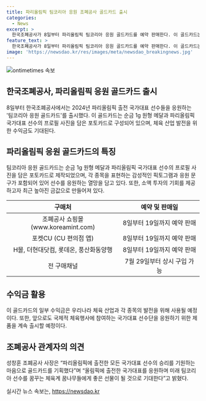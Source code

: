 ```yaml
---
title: 파리올림픽 팀코리아 응원 조폐공사 골드카드 출시
categories:
  - News
excerpt: >
  한국조폐공사가 8일부터 파리올림픽 팀코리아 응원 골드카드를 예약 판매한다. 이 골드카드는 파리올림픽 국가대표 선수의 포토카드와 순금 1g 원형 메달을 결합한 제품으로, 국내 체육 산업과 각 종목 발전을 위한 수익금도 기부된다. 높아진 금값으로 저중량 금제품이 인기를 끌며, 소액 투자의 기회도 제공된다. 성창훈 조폐공사 사장은 올림픽 국가대표를 응원하며, 미래 팀코리아 선수를 꿈꾸는 체육계 꿈나무들에게 좋은 선물이 될 것이라고 전했다.
feature_text: >
  한국조폐공사가 8일부터 파리올림픽 팀코리아 응원 골드카드를 예약 판매한다. 이 골드카드는 파리올림픽 국가대표 선수의 포토카드와 순금 1g 원형 메달을 결합한 제품으로, 국내 체육 산업과 각 종목 발전을 위한 수익금도 기부된다. 높아진 금값으로 저중량 금제품이 인기를 끌며, 소액 투자의 기회도 제공된다. 성창훈 조폐공사 사장은 올림픽 국가대표를 응원하며, 미래 팀코리아 선수를 꿈꾸는 체육계 꿈나무들에게 좋은 선물이 될 것이라고 전했다.
image: 'https://newsdao.kr/res/images/meta/newsdao_breakingnews.jpg'
---
```


<p><img src="https://newsdao.kr/res/images/meta/newsdao_breakingnews.jpg" alt="ontimetimes 속보" /></p>

<h2 data-ke-size="size26">한국조폐공사, 파리올림픽 응원 골드카드 출시</h2>

<p data-ke-size="size16">8일부터 한국조폐공사에서는 2024년 파리올림픽 출전 국가대표 선수들을 응원하는 '팀코리아 응원 골드카드'를 출시했다. 이 골드카드는 순금 1g 원형 메달과 파리올림픽 국가대표 선수의 프로필 사진을 담은 포토카드로 구성되어 있으며, 체육 산업 발전을 위한 수익금도 기대된다.</p>

<h2 data-ke-size="size26">파리올림픽 응원 골드카드의 특징</h2>

<p data-ke-size="size16">팀코리아 응원 골드카드는 순금 1g 원형 메달과 파리올림픽 국가대표 선수의 프로필 사진을 담은 포토카드로 제작되었으며, 각 종목을 표현하는 감성적인 픽토그램과 응원 문구가 포함되어 있어 선수를 응원하는 열망을 담고 있다. 또한, 소액 투자의 기회를 제공하고자 최근 높아진 금값으로 만들어져 있다.</p>

<table>
<thead>
<tr>
<th style="text-align: center;">구매처</th>
<th style="text-align: center;">예약 및 판매일</th>
</tr>
</thead>
<tbody>
<tr>
<td style="text-align: center;">조폐공사 쇼핑몰 (www.koreamint.com)</td>
<td style="text-align: center;">8일부터 19일까지 예약 판매</td>
</tr>
<tr>
<td style="text-align: center;">포켓CU (CU 편의점 앱)</td>
<td style="text-align: center;">8일부터 19일까지 예약 판매</td>
</tr>
<tr>
<td style="text-align: center;">H몰, 더현대닷컴, 롯데온, 풍산화동양행</td>
<td style="text-align: center;">8일부터 19일까지 예약 판매</td>
</tr>
<tr>
<td style="text-align: center;">전 구매채널</td>
<td style="text-align: center;">7월 29일부터 상시 구입 가능</td>
</tr>
</tbody>
</table>

<h2 data-ke-size="size26">수익금 활용</h2>

<p data-ke-size="size16">이 골드카드의 일부 수익금은 우리나라 체육 산업과 각 종목의 발전을 위해 사용될 예정이다. 또한, 앞으로도 국제적 체육행사에 참여하는 국가대표 선수단을 응원하기 위한 제품을 계속 출시할 예정이다.</p>

<h2 data-ke-size="size26">조폐공사 관계자의 의견</h2>

<p data-ke-size="size16">성창훈 조폐공사 사장은 “파리올림픽에 출전한 모든 국가대표 선수의 승리를 기원하는 마음으로 골드카드를 기획했다”며 “올림픽에 출전한 국가대표를 응원하며 미래 팀코리아 선수를 꿈꾸는 체육계 꿈나무들에게 좋은 선물이 될 것으로 기대한다”고 밝혔다.</p>
실시간 뉴스 속보는, <a href="https://newsdao.kr" rel="dofollow">https://newsdao.kr</a>



